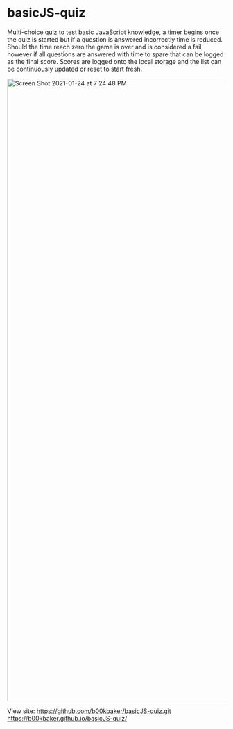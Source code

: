 # basicJS-quiz

Multi-choice quiz to test basic JavaScript knowledge, a timer begins once the quiz is started but if a question is answered incorrectly time is reduced. Should the time reach zero the game is over and is considered a fail, however if all questions are answered with time to spare that can be logged as the final score. Scores are logged onto the local storage and the list can be continuously updated or reset to start fresh.



<img width="1433" alt="Screen Shot 2021-01-24 at 7 24 48 PM" src="https://user-images.githubusercontent.com/72171646/105653921-2bdf2f00-5e7a-11eb-8a42-20a450622f3f.png">

View site:
https://github.com/b00kbaker/basicJS-quiz.git
https://b00kbaker.github.io/basicJS-quiz/
